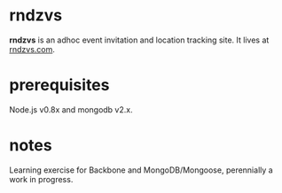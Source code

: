 rndzvs
======

**rndzvs** is an adhoc event invitation and location tracking site.  It lives at [rndzvs.com](http://rndzvs.com).

prerequisites
=============

Node.js v0.8x and mongodb v2.x.

notes
=====

Learning exercise for Backbone and MongoDB/Mongoose, perennially a work in progress. 
